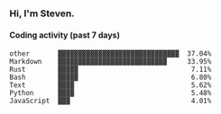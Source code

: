 ### Hi, I'm Steven.

#### Coding activity (past 7 days)
```
other       ▓▓▓▓▓▓▓▓▓▓▓▓▓▓▓▓▓▓▓▓▓▓▓▓▓▓▓▓▓▓  37.04%
Markdown    ▓▓▓▓▓▓▓▓▓▓▓▓▓▓▓▓▓▓▓▓▓▓▓▓▓▓▓     33.95%
Rust        ▓▓▓▓▓                            7.11%
Bash        ▓▓▓▓▓                            6.80%
Text        ▓▓▓▓                             5.62%
Python      ▓▓▓▓                             5.48%
JavaScript  ▓▓▓                              4.01%
```
